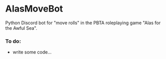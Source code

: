 # AlasMoveBot

Python Discord bot for "move rolls" in the PBTA roleplaying game "Alas for the Awful Sea".

### To do:

- write some code...
